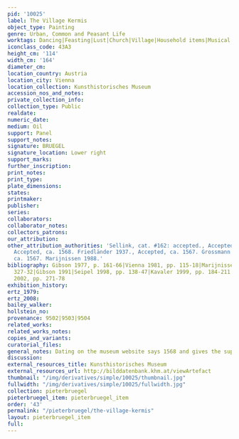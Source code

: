 ```yaml
---
pid: '10025'
label: The Village Kermis
object_type: Painting
genre: Urban, Common and Peasant Life
worktags: Dancing|Feasting|Lust|Church|Village|Household items|Musical instruments
iconclass_code: 43A3
height_cm: '114'
width_cm: '164'
diameter_cm:
location_country: Austria
location_city: Vienna
location_collection: Kunsthistorisches Museum
accession_nos_and_notes:
private_collection_info:
collection_type: Public
realdate:
numeric_date:
medium: Oil
support: Panel
support_notes:
signature: BRUEGEL
signature_location: Lower right
support_marks:
further_inscription:
print_notes:
print_type:
plate_dimensions:
states:
printmaker:
publisher:
series:
collaborators:
collaborator_notes:
collectors_patrons:
our_attribution:
other_attribution_authorities: 'Sellink, cat. #162: accepted., Accepted. Tolnay 1935.,
  Accepted, ca. 1568. Friedländer 1937., Accepted, ca. 1567. Grossmann 1973., Accepted,
  ca. 1567. Marijnissen 1988.'
bibliography: Gibson 1977, p. 161-66|Vienna 1981, pp. 115-18|Marijnissen 1988, pp.
  327-32|Gibson 1991|Seipel 1998, pp. 138-47|Kavaler 1999, pp. 184-211|Roberts-Jones
  2002, pp. 271-78
exhibition_history:
ertz_1979:
ertz_2008:
bailey_walker:
hollstein_no:
provenance: 9502|9503|9504
related_works:
related_works_notes:
copies_and_variants:
curatorial_files:
general_notes: Dating on the museum website says 1568 and gives the support as Oak
discussion:
external_resources_title: Kunsthistorisches Museum
external_resources_url: http://bilddatenbank.khm.at/viewArtefact
thumbnail: "/img/derivatives/simple/10025/thumbnail.jpg"
fullwidth: "/img/derivatives/simple/10025/fullwidth.jpg"
collection: pieterbruegel
pieterbruegel_item: pieterbruegel_item
order: '43'
permalink: "/pieterbruegel/the-village-kermis"
layout: pieterbruegel_item
full:
---
```

